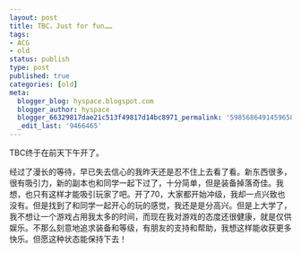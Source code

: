```yaml
---
layout: post
title: TBC，Just for fun……
tags:
- ACG
- old
status: publish
type: post
published: true
categories: [old]
meta:
  blogger_blog: hyspace.blogspot.com
  blogger_author: hyspace
  blogger_66329817dae21c513f49817d14bc8971_permalink: '5985686491459658709'
  _edit_last: '9466465'
---
```

TBC终于在前天下午开了。

经过了漫长的等待，早已失去信心的我昨天还是忍不住上去看了看。新东西很多，很有吸引力，新的副本也和同学一起下过了，十分简单，但是装备掉落奇佳。我想，也只有这样才能吸引玩家了吧。开了70，大家都开始冲级，我却一点兴致也没有。但是找到了和同学一起开心的玩的感觉，我还是是分高兴。但是上大学了，我不想让一个游戏占用我太多的时间，而现在我对游戏的态度还很健康，就是仅供娱乐。不那么刻意地追求装备和等级，有朋友的支持和帮助，我想这样能收获更多快乐。但愿这种状态能保持下去！
